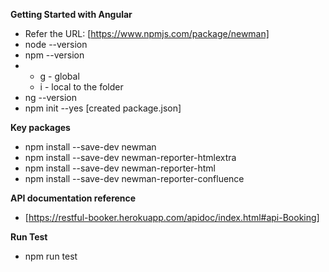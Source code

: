 
**Getting Started with Angular**
- Refer the URL: [https://www.npmjs.com/package/newman]
- node --version
- npm --version
- 
    - g - global
    - i - local to the folder
- ng --version
- npm init --yes   [created package.json]

**Key packages**
- npm install --save-dev newman
- npm install --save-dev newman-reporter-htmlextra
- npm install --save-dev newman-reporter-html
- npm install --save-dev newman-reporter-confluence

**API documentation reference**
- [https://restful-booker.herokuapp.com/apidoc/index.html#api-Booking]


**Run Test**
- npm run test

